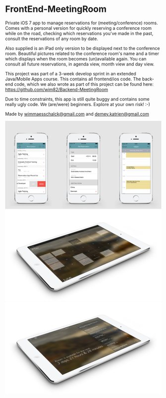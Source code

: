 FrontEnd-MeetingRoom
====================

Private iOS 7 app to manage reservations for (meeting/conference) rooms.  Comes with a personal version for quickly reserving a conference room while on the road, checking which reservations you've made in the past, consult the reservations of any room by date.

Also supplied is an iPad only version to be displayed next to the conference room. Beautiful pictures related to the conference room's name and a timer which displays when the room becomes (un)available again. You can consult all future reservations, in agenda view, month view and day view.

This project was part of a 3-week develop sprint in an extended Java/Mobile Apps course. This contains all frontend/ios code. The back-end code, which we also wrote as part of this project can be found here: https://github.com/wim82/Backend-MeetingRoom

Due to time constraints, this app is still quite buggy and contains some really ugly code. We (are/were) beginners. Explore at your own risk! :-)

Made by wimmaesschalck@gmail.com and demey.katrien@gmail.com

![alt tag](https://raw.githubusercontent.com/wim82/FrontEnd-MeetingRoom/master/Screenshots/Screenshots-iPhone.jpg)
![alt tag](https://raw.githubusercontent.com/wim82/FrontEnd-MeetingRoom/master/Screenshots/iPad-Mini-Screenshot-MonthView.jpg)
![alt tag](https://raw.githubusercontent.com/wim82/FrontEnd-MeetingRoom/master/Screenshots/iPad-Mini-Screenshot-RoomView.jpg)
